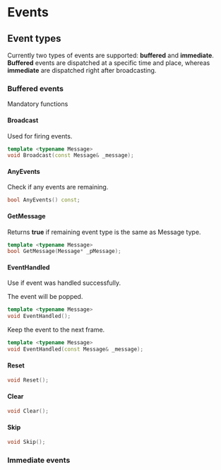 # Events

## Event types
Currently two types of events are supported: **buffered** and **immediate**.  
**Buffered** events are dispatched at a specific time and place, whereas **immediate** are dispatched right after broadcasting.

### Buffered events
Mandatory functions

#### Broadcast
Used for firing events.
```cpp
template <typename Message>
void Broadcast(const Message& _message);
```

#### AnyEvents
Check if any events are remaining.
```cpp
bool AnyEvents() const;
```

#### GetMessage
Returns **true** if remaining event type is the same as Message type.
```cpp
template <typename Message>
bool GetMessage(Message* _pMessage);
```

#### EventHandled
Use if event was handled successfully.

The event will be popped.
```cpp
template <typename Message>
void EventHandled();
```

Keep the event to the next frame.
```cpp
template <typename Message>
void EventHandled(const Message& _message);
```

#### Reset
```cpp
void Reset();
```

#### Clear
```cpp
void Clear();
```

#### Skip
```cpp
void Skip();
```

### Immediate events
